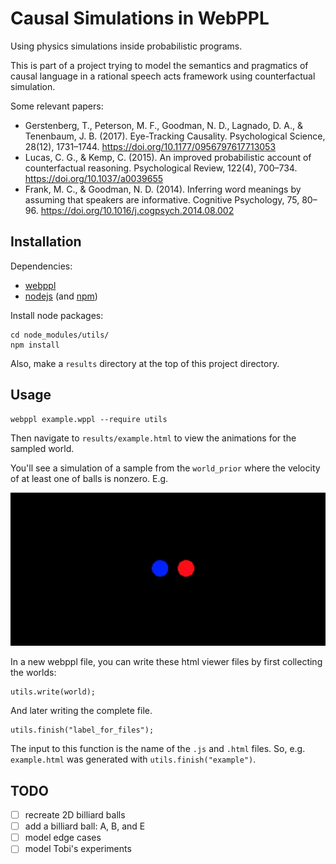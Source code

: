 # Causal Simulations in WebPPL

Using physics simulations inside probabilistic programs.

This is part of a project trying to model the semantics and pragmatics of causal language in a rational speech acts framework using counterfactual simulation.

Some relevant papers:

* Gerstenberg, T., Peterson, M. F., Goodman, N. D., Lagnado, D. A., & Tenenbaum, J. B. (2017). Eye-Tracking Causality. Psychological Science, 28(12), 1731–1744. https://doi.org/10.1177/0956797617713053
* Lucas, C. G., & Kemp, C. (2015). An improved probabilistic account of counterfactual reasoning. Psychological Review, 122(4), 700–734. https://doi.org/10.1037/a0039655
* Frank, M. C., & Goodman, N. D. (2014). Inferring word meanings by assuming that speakers are informative. Cognitive Psychology, 75, 80–96. https://doi.org/10.1016/j.cogpsych.2014.08.002

## Installation

Dependencies:

* [webppl](http://webppl.org/)
* [nodejs](https://nodejs.org/en/) (and [npm](https://www.npmjs.com/))

Install node packages:

```
cd node_modules/utils/
npm install
```

Also, make a `results` directory at the top of this project directory.

## Usage

```
webppl example.wppl --require utils
```

Then navigate to `results/example.html` to view the animations for the sampled world.

You'll see a simulation of a sample from the `world_prior` where the velocity of at least one of balls is nonzero. E.g.

![gif](img/collision.gif)

In a new webppl file, you can write these html viewer files by first collecting the worlds:

```
utils.write(world);
```

And later writing the complete file.

```
utils.finish("label_for_files");
```

The input to this function is the name of the `.js` and `.html` files. So, e.g. `example.html` was generated with `utils.finish("example")`.

## TODO

* [ ] recreate 2D billiard balls
* [ ] add a billiard ball: A, B, and E
* [ ] model edge cases
* [ ] model Tobi's experiments

